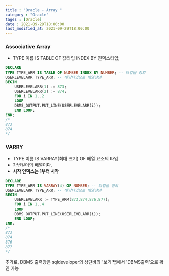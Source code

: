 ```yaml
---
title : "Oracle - Array "
category : "Oracle"
tages : [Oracle]
date : 2021-09-29T18:00:00
last_modified_at: 2021-09-29T18:00:00
---
```


### Associative Array

- TYPE 이름 IS TABLE OF 값타입 INDEX BY 인덱스타입;

```sql
DECLARE
TYPE TYPE_ARR IS TABLE OF NUMBER INDEX BY NUMBER; -- 타입을 정의
USERLEVELARR TYPE_ARR; -- 해당타입으로 배열선언
BEGIN
    USERLEVELARR(1) := 873;
    USERLEVELARR(2) := 874;
    FOR i IN 1..2
    LOOP
    DBMS_OUTPUT.PUT_LINE(USERLEVELARR(i));
    END LOOP;
END;
/*
873
874
*/
```

### VARRY

- TYPE 이름 IS VARRAY(최대 크기) OF 배열 요소의 타입
- 가변길이의 배열이다.
- **시작 인덱스는 1부터 시작**

```sql
DECLARE
TYPE TYPE_ARR IS VARRAY(4) OF NUMBER; -- 타입을 정의
USERLEVELARR TYPE_ARR; -- 해당타입으로 배열선언
BEGIN
    USERLEVELARR := TYPE_ARR(873,874,876,877);
    FOR i IN 1..4
    LOOP
    DBMS_OUTPUT.PUT_LINE(USERLEVELARR(i));
    END LOOP;
END;
/*
873
874
876
877
*/
```

추가로, DBMS 출력창은 sqldeveloper의 상단바의 '보기'탭에서 'DBMS출력'으로 확인 가능


